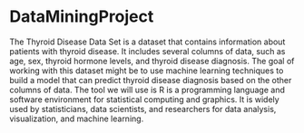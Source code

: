 # DataMiningProject
The Thyroid Disease Data Set is a dataset that contains information about patients with thyroid disease. It includes several columns of data, such as age, sex, thyroid hormone levels, and thyroid disease diagnosis. 
The goal of working with this dataset might be to use machine learning techniques to build a model that can predict thyroid disease diagnosis based on the other columns of data.
The tool we will use is R is a programming language and software environment for statistical computing and graphics. It is widely used by statisticians, data scientists, and researchers for data analysis, visualization, and machine learning.
